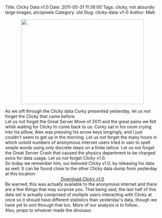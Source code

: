 Title: Clicky Data v1.0
Date: 2011-05-31 11:36:00
Tags: clicky, not absurdly large images, picopixels
Category: old
Slug: clicky-data-v1-0
Author: Matt

<a href="http://2.bp.blogspot.com/-2c6Bjhd3XmI/TeUNGvesUiI/AAAAAAAAB6I/5ndWL1d8AXQ/s1600/snap.png" onblur="try {parent.deselectBloggerImageGracefully();} catch(e) {}"><img style="display:block; margin:0px auto 10px; text-align:center;cursor:pointer; cursor:hand;width: 400px; height: 277px;" src="http://2.bp.blogspot.com/-2c6Bjhd3XmI/TeUNGvesUiI/AAAAAAAAB6I/5ndWL1d8AXQ/s400/snap.png" border="0" alt="" id="BLOGGER_PHOTO_ID_5612906920062767650" /></a>
<div style="text-align: center;"><span class="Apple-style-span"><u>
</u></span></div><div>As we sift through the Clicky data Corky presented yesterday, let us not forget the Clicky that came before.</div><a name='more'></a>
Let us not forget the Great Server Move of 2011 and the great pains we felt while waiting for Clicky to come back to us: Corky sat in his room crying into his pillow, Alex was pressing his arrow keys longingly, and I just couldn't seem to get up in the morning.  Let us not forget the many hours in which untold numbers of anonymous internet users tried in vain to spell simple words using only discrete steps on a finite lattice.  Let us not forget the Great Server Crash that caused the physics department to be charged extra for data usage.  Let us not forget Clicky v1.0.<div>
</div><div>So today we remember him, our beloved Clicky v1.0, by releasing his data as well.  It can be found close to the other Clicky data dump from yesterday at this location:</div><div>
</div><div style="text-align: center;"><a href="http://www.mattbierbaum.com/clicky/clickydat2.tar.bz2"><span class="Apple-style-span">Download Clicky v1.0</span></a></div><div><div>
</div><div>Be warned, this was actually available to the anonymous internet and there are a few things that may surprise you.  That being said, the last half of this data set is actually comprised of multiple users interacting with Clicky at once so it should have different statistics than yesterday's data, though we have yet to sort through that too.  More of our analysis is to follow..</div></div><div>
</div><div>
</div><div>
</div><div>Also, props to whoever made the dinosaur.</div>
